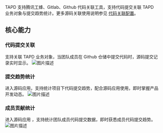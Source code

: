 TAPD 支持腾讯工蜂、Gitlab、Github 代码关联工具，支持代码提交关联 TAPD 业务对象与提交趋势统计。更多源码关联使用说明参见 [代码关联配置](https://www.tapd.cn/help/view#1120003271001001347)。

## 核心能力

### 代码提交关联

支持关联 TAPD 业务对象，当团队成员在 Github 仓储中提交代码时，源码提交记录实时显示。
![图片描述](https://main.qcloudimg.com/raw/131c5d73150da474fe3e8eddbd11796f.png)

### 提交趋势统计

进入源码应用，支持统计项目下代码提交趋势，配合源码应用使用，即时掌握产品开发动态。
![图片描述](https://main.qcloudimg.com/raw/f4adcca4320d516fd84f37f934347385.png)

### 成员贡献统计

进入源码应用 ，支持统计团队成员代码提交数据，即时获悉成员代码提交趋势。
![图片描述](https://main.qcloudimg.com/raw/a92648a2b89bb05f08e88e838d5ec49e.png)

